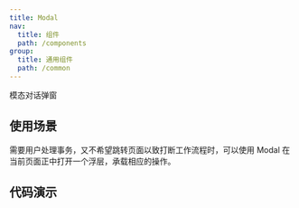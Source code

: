 ```yaml
---
title: Modal
nav:
  title: 组件
  path: /components
group:
  title: 通用组件
  path: /common
---
```


模态对话弹窗

## 使用场景

需要用户处理事务，又不希望跳转页面以致打断工作流程时，可以使用 Modal 在当前页面正中打开一个浮层，承载相应的操作。

## 代码演示

<code src="./demo/demo1.tsx" />
